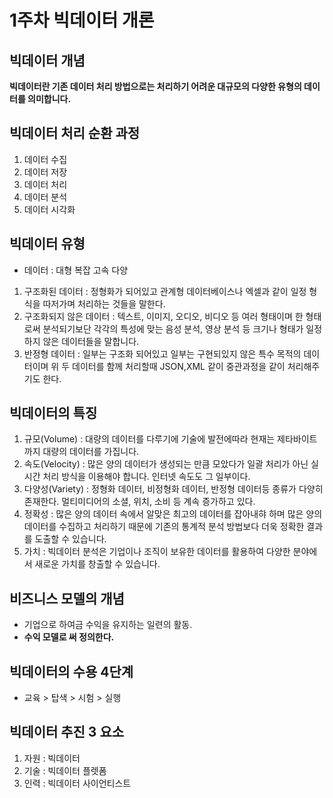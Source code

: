 # 1주차 빅데이터 개론

## 빅데이터 개념

**빅데이터란 기존 데이터 처리 방법으로는 처리하기 어려운 대규모의 다양한 유형의 데이터를 의미합니다.**

## 빅데이터 처리 순환 과정
1. 데이터 수집
2. 데이터 저장
3. 데이터 처리
4. 데이터 분석
5. 데이터 시각화

## 빅데이터 유형
* 데이터 : 대형 복잡 고속 다양
1. 구조화된 데이터 : 정형화가 되어있고 관계형 데이터베이스나 엑셀과 같이 일정 형식을 따저가며 처리하는 것들을 말한다.
2. 구조화되지 않은 데이터 : 텍스트, 이미지, 오디오, 비디오 등 여러 형태이며 한 형태로써 분석되기보단 각각의 특성에 맞는 음성 분석, 영상 분석 등 크기나 형태가 일정하지 않은 데이터들을 말합니다.
3. 반정형 데이터 : 일부는 구조화 되어있고 일부는 구현되있지 않은 특수 목적의 데이터이며 위 두 데이터를 함께 처리할때 JSON,XML 같이 중관과정을 같이 처리해주기도 한다.

## 빅데이터의 특징
1. 규모(Volume) : 대량의 데이터를 다루기에 기술에 발전에따라 현재는 제타바이트까지 대량의 데이터를 가집니다.
2. 속도(Velocity) : 많은 양의 데이터가 생성되는 만큼 모았다가 일괄 처리가 아닌 실시간 처리 방식을 이용해야 합니다. 인터넷 속도도 그 일부이다.
3. 다양성(Variety) : 정형화 데이터, 비정형화 데이터, 반정형 데이터등 종류가 다양히 존재한다. 멀티미디어의 소셜, 위치, 소비 등 계속 증가하고 있다.
4. 정확성 : 많은 양의 데이터 속에서 알맞은 최고의 데이터를 잡아내햐 하며 많은 양의 데이터를 수집하고 처리하기 때문에 기존의 통계적 분석 방법보다 더욱 정확한 결과를 도출할 수 있습니다.
5. 가치 : 빅데이터 분석은 기업이나 조직이 보유한 데이터를 활용하여 다양한 분야에서 새로운 가치를 창출할 수 있습니다.

## 비즈니스 모델의 개념
* 기업으로 하여금 수익을 유지하는 일련의 활동.
* **수익 모델로 써 정의한다.**

## 빅데이터의 수용 4단계
* 교육 > 탑색 > 시험 > 실행

## 빅데이터 추진 3 요소
1. 자원 : 빅데이터
2. 기술 : 빅데이터 플렛폼
3. 인력 : 빅데이터 사이언티스트
